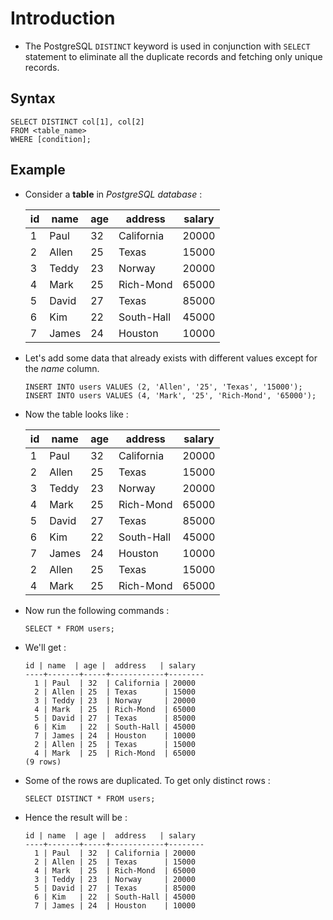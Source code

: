 # Introduction

- The PostgreSQL `DISTINCT` keyword is used in conjunction with `SELECT` statement to eliminate all the duplicate records and fetching only unique records.

## Syntax

```postgresql
SELECT DISTINCT col[1], col[2]
FROM <table_name>
WHERE [condition];
```

## Example

- Consider a **table** in _PostgreSQL database_ :

  | id  | name  | age | address    | salary |
  | --- | ----- | --- | ---------- | ------ |
  | 1   | Paul  | 32  | California | 20000  |
  | 2   | Allen | 25  | Texas      | 15000  |
  | 3   | Teddy | 23  | Norway     | 20000  |
  | 4   | Mark  | 25  | Rich-Mond  | 65000  |
  | 5   | David | 27  | Texas      | 85000  |
  | 6   | Kim   | 22  | South-Hall | 45000  |
  | 7   | James | 24  | Houston    | 10000  |

- Let's add some data that already exists with different values except for the _name_ column.

  ```postgres
  INSERT INTO users VALUES (2, 'Allen', '25', 'Texas', '15000');
  INSERT INTO users VALUES (4, 'Mark', '25', 'Rich-Mond', '65000');
  ```

- Now the table looks like :

  | id  | name  | age | address    | salary |
  | --- | ----- | --- | ---------- | ------ |
  | 1   | Paul  | 32  | California | 20000  |
  | 2   | Allen | 25  | Texas      | 15000  |
  | 3   | Teddy | 23  | Norway     | 20000  |
  | 4   | Mark  | 25  | Rich-Mond  | 65000  |
  | 5   | David | 27  | Texas      | 85000  |
  | 6   | Kim   | 22  | South-Hall | 45000  |
  | 7   | James | 24  | Houston    | 10000  |
  | 2   | Allen | 25  | Texas      | 15000  |
  | 4   | Mark  | 25  | Rich-Mond  | 65000  |

- Now run the following commands :

  ```postgres
  SELECT * FROM users;
  ```

- We'll get :

  ```postgres
  id | name  | age |  address   | salary
  ----+-------+-----+------------+--------
    1 | Paul  | 32  | California | 20000
    2 | Allen | 25  | Texas      | 15000
    3 | Teddy | 23  | Norway     | 20000
    4 | Mark  | 25  | Rich-Mond  | 65000
    5 | David | 27  | Texas      | 85000
    6 | Kim   | 22  | South-Hall | 45000
    7 | James | 24  | Houston    | 10000
    2 | Allen | 25  | Texas      | 15000
    4 | Mark  | 25  | Rich-Mond  | 65000
  (9 rows)
  ```

- Some of the rows are duplicated. To get only distinct rows :

  ```postgres
  SELECT DISTINCT * FROM users;
  ```

- Hence the result will be :

  ```postgres
  id | name  | age |  address   | salary
  ----+-------+-----+------------+--------
    1 | Paul  | 32  | California | 20000
    2 | Allen | 25  | Texas      | 15000
    4 | Mark  | 25  | Rich-Mond  | 65000
    3 | Teddy | 23  | Norway     | 20000
    5 | David | 27  | Texas      | 85000
    6 | Kim   | 22  | South-Hall | 45000
    7 | James | 24  | Houston    | 10000
  ```
